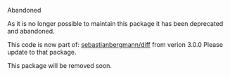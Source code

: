 Abandoned

As it is no longer possible to maintain this package it has been deprecated and abandoned.

This code is now part of: [sebastianbergmann/diff](https://github.com/sebastianbergmann/diff) from verion 3.0.0
Please update to that package.

This package will be removed soon.
